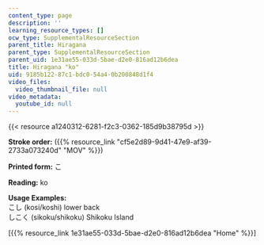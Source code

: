```yaml
---
content_type: page
description: ''
learning_resource_types: []
ocw_type: SupplementalResourceSection
parent_title: Hiragana
parent_type: SupplementalResourceSection
parent_uid: 1e31ae55-033d-5bae-d2e0-816ad12b6dea
title: Hiragana "ko"
uid: 9185b122-87c1-bdc0-54a4-0b200848d1f4
video_files:
  video_thumbnail_file: null
video_metadata:
  youtube_id: null
---
```


{{< resource a1240312-6281-f2c3-0362-185d9b38795d >}}

**Stroke order:** ({{% resource_link "cf5e2d89-9d41-47e9-af39-2733a073240d" "MOV" %}})

**Printed form:** こ

**Reading:** ko

**Usage Examples:**  
こし (kosi/koshi) lower back  
しこく (sikoku/shikoku) Shikoku Island

  
\[{{% resource_link 1e31ae55-033d-5bae-d2e0-816ad12b6dea "Home" %}}\]